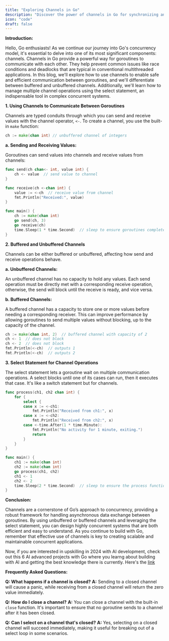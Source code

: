 ```yaml
---
title: "Exploring Channels in Go"
description: "Discover the power of channels in Go for synchronizing and communicating between goroutines. Learn the difference between buffered and unbuffered channels and how to use the select statement for efficient channel operations."
icon: "code"
draft: false
---
```


**Introduction:**

Hello, Go enthusiasts! As we continue our journey into Go's concurrency model, it's essential to delve into one of its most significant components: channels. Channels in Go provide a powerful way for goroutines to communicate with each other. They help prevent common issues like race conditions and deadlocks that are typical in conventional multithreaded applications. In this blog, we'll explore how to use channels to enable safe and efficient communication between goroutines, and we'll differentiate between buffered and unbuffered channels. Additionally, we'll learn how to manage multiple channel operations using the select statement, an indispensable tool in complex concurrent systems.

**1. Using Channels to Communicate Between Goroutines**

Channels are typed conduits through which you can send and receive values with the channel operator, `<-`. To create a channel, you use the built-in `make` function:

```go
ch := make(chan int) // unbuffered channel of integers
```

**a. Sending and Receiving Values:**

Goroutines can send values into channels and receive values from channels:

```go
func send(ch chan<- int, value int) {
    ch <- value  // send value to channel
}

func receive(ch <-chan int) {
    value := <-ch  // receive value from channel
    fmt.Println("Received:", value)
}

func main() {
    ch := make(chan int)
    go send(ch, 3)
    go receive(ch)
    time.Sleep(1 * time.Second)  // sleep to ensure goroutines complete
}
```

**2. Buffered and Unbuffered Channels**

Channels can be either buffered or unbuffered, affecting how send and receive operations behave.

**a. Unbuffered Channels:**

An unbuffered channel has no capacity to hold any values. Each send operation must be directly met with a corresponding receive operation, otherwise, the send will block until the receive is ready, and vice versa.

**b. Buffered Channels:**

A buffered channel has a capacity to store one or more values before needing a corresponding receiver. This can improve performance by allowing goroutines to send multiple values without blocking, up to the capacity of the channel.

```go
ch := make(chan int, 2)  // buffered channel with capacity of 2
ch <- 1  // does not block
ch <- 2  // does not block
fmt.Println(<-ch)  // outputs 1
fmt.Println(<-ch)  // outputs 2
```

**3. Select Statement for Channel Operations**

The select statement lets a goroutine wait on multiple communication operations. A select blocks until one of its cases can run, then it executes that case. It's like a switch statement but for channels.

```go
func process(ch1, ch2 chan int) {
    for {
        select {
        case x := <-ch1:
            fmt.Println("Received from ch1:", x)
        case x := <-ch2:
            fmt.Println("Received from ch2:", x)
        case <-time.After(1 * time.Minute):
            fmt.Println("No activity for 1 minute, exiting.")
            return
        }
    }
}

func main() {
    ch1 := make(chan int)
    ch2 := make(chan int)
    go process(ch1, ch2)
    ch1 <- 1
    ch2 <- 2
    time.Sleep(2 * time.Second)  // sleep to ensure the process function prints outputs
}
```

**Conclusion:**

Channels are a cornerstone of Go’s approach to concurrency, providing a robust framework for handling asynchronous data exchange between goroutines. By using unbuffered or buffered channels and leveraging the select statement, you can design highly concurrent systems that are both efficient and easy to understand. As you continue to build with Go, remember that effective use of channels is key to creating scalable and maintainable concurrent applications.


Now, if you are interested in upskilling in 2024 with AI development, check out this 6 AI advanced projects with Go where you learng about building with AI and getting the best knowledge there is currently. Here's the [link](https://app.gumroad.com/d/c8e54ac9bed47ffc6b46e5fe2786f99d)

**Frequently Asked Questions:**

**Q: What happens if a channel is closed?**
**A:** Sending to a closed channel will cause a panic, while receiving from a closed channel will return the zero value immediately.

**Q: How do I close a channel?**
**A:** You can close a channel with the built-in `close` function. It's important to ensure that no goroutine sends to a channel after it has been closed.

**Q: Can I select on a channel that's closed?**
**A:** Yes, selecting on a closed channel will succeed immediately, making it useful for breaking out of a select loop in some scenarios.
